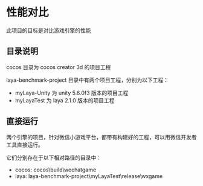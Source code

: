 # 性能对比

此项目的目标是对比游戏引擎的性能

## 目录说明

cocos 目录为 cocos creator 3d 的项目工程

laya-benchmark-project 目录中有两个项目工程，分别为以下工程：

- myLaya-Unity 为 unity 5.6.0f3 版本的项目工程
- myLayaTest 为 laya 2.1.0 版本的项目工程

## 直接运行

两个引擎的项目，针对微信小游戏平台，都带有构建好的工程，可以用微信开发者工具直接运行。

它们分别存在于以下相对路径的目录中：

- cocos: cocos\build\wechatgame
- laya: laya-benchmark-project\myLayaTest\release\wxgame
